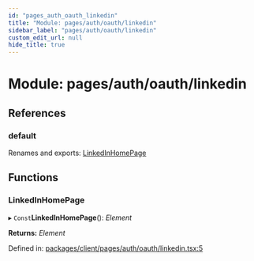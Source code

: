 ```yaml
---
id: "pages_auth_oauth_linkedin"
title: "Module: pages/auth/oauth/linkedin"
sidebar_label: "pages/auth/oauth/linkedin"
custom_edit_url: null
hide_title: true
---
```


# Module: pages/auth/oauth/linkedin

## References

### default

Renames and exports: [LinkedInHomePage](pages_auth_oauth_linkedin.md#linkedinhomepage)

## Functions

### LinkedInHomePage

▸ `Const`**LinkedInHomePage**(): *Element*

**Returns:** *Element*

Defined in: [packages/client/pages/auth/oauth/linkedin.tsx:5](https://github.com/xr3ngine/xr3ngine/blob/66a84a950/packages/client/pages/auth/oauth/linkedin.tsx#L5)
